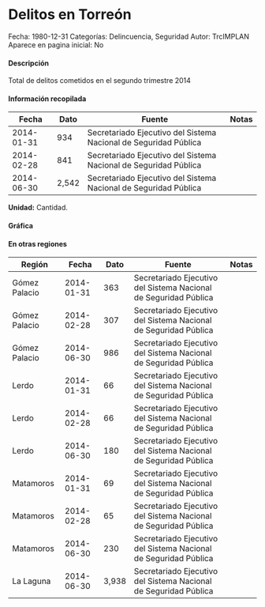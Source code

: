 Delitos en Torreón
=====

Fecha: 1980-12-31
Categorías: Delincuencia, Seguridad
Autor: TrcIMPLAN
Aparece en pagina inicial: No

#### Descripción

Total de delitos cometidos en el segundo trimestre 2014

#### Información recopilada

<table class="table table-hover table-bordered matriz">
<thead>
<tr>
<th>Fecha</th>
<th>Dato</th>
<th>Fuente</th>
<th>Notas</th>
</tr>
</thead>
<tbody>
<tr>
<td>2014-01-31</td>
<td class="derecha">934</td>
<td>Secretariado Ejecutivo del Sistema Nacional de Seguridad Pública</td>
<td></td>
</tr>
<tr>
<td>2014-02-28</td>
<td class="derecha">841</td>
<td>Secretariado Ejecutivo del Sistema Nacional de Seguridad Pública</td>
<td></td>
</tr>
<tr>
<td>2014-06-30</td>
<td class="derecha">2,542</td>
<td>Secretariado Ejecutivo del Sistema Nacional de Seguridad Pública</td>
<td></td>
</tr>
</tbody>
</table>

<b>Unidad:</b> Cantidad.



#### Gráfica

<div id="Morriszsvvjaiw" class="grafica"></div>
<script>
new Morris.Line({
element: 'Morriszsvvjaiw',
data: [{ fecha: '2014-01-31', dato: 934 },{ fecha: '2014-02-28', dato: 841 },{ fecha: '2014-06-30', dato: 2542 }],
xkey: 'fecha',
ykeys: ['dato'],
labels: ['Dato'],
lineColors: ['#FF5B02'],
xLabelFormat: function(d) { return d.getDate()+'/'+(d.getMonth()+1)+'/'+d.getFullYear(); },
dateFormat: function(ts) { var d = new Date(ts); return d.getDate() + '/' + (d.getMonth() + 1) + '/' + d.getFullYear(); }
});
</script>

#### En otras regiones

<table class="table table-hover table-bordered matriz">
<thead>
<tr>
<th>Región</th>
<th>Fecha</th>
<th>Dato</th>
<th>Fuente</th>
<th>Notas</th>
</tr>
</thead>
<tbody>
<tr>
<td>Gómez Palacio</td>
<td>2014-01-31</td>
<td class="derecha">363</td>
<td>Secretariado Ejecutivo del Sistema Nacional de Seguridad Pública</td>
<td></td>
</tr>
<tr>
<td>Gómez Palacio</td>
<td>2014-02-28</td>
<td class="derecha">307</td>
<td>Secretariado Ejecutivo del Sistema Nacional de Seguridad Pública</td>
<td></td>
</tr>
<tr>
<td>Gómez Palacio</td>
<td>2014-06-30</td>
<td class="derecha">986</td>
<td>Secretariado Ejecutivo del Sistema Nacional de Seguridad Pública</td>
<td></td>
</tr>
<tr>
<td>Lerdo</td>
<td>2014-01-31</td>
<td class="derecha">66</td>
<td>Secretariado Ejecutivo del Sistema Nacional de Seguridad Pública</td>
<td></td>
</tr>
<tr>
<td>Lerdo</td>
<td>2014-02-28</td>
<td class="derecha">66</td>
<td>Secretariado Ejecutivo del Sistema Nacional de Seguridad Pública</td>
<td></td>
</tr>
<tr>
<td>Lerdo</td>
<td>2014-06-30</td>
<td class="derecha">180</td>
<td>Secretariado Ejecutivo del Sistema Nacional de Seguridad Pública</td>
<td></td>
</tr>
<tr>
<td>Matamoros</td>
<td>2014-01-31</td>
<td class="derecha">69</td>
<td>Secretariado Ejecutivo del Sistema Nacional de Seguridad Pública</td>
<td></td>
</tr>
<tr>
<td>Matamoros</td>
<td>2014-02-28</td>
<td class="derecha">65</td>
<td>Secretariado Ejecutivo del Sistema Nacional de Seguridad Pública</td>
<td></td>
</tr>
<tr>
<td>Matamoros</td>
<td>2014-06-30</td>
<td class="derecha">230</td>
<td>Secretariado Ejecutivo del Sistema Nacional de Seguridad Pública</td>
<td></td>
</tr>
<tr>
<td>La Laguna</td>
<td>2014-06-30</td>
<td class="derecha">3,938</td>
<td>Secretariado Ejecutivo del Sistema Nacional de Seguridad Pública</td>
<td></td>
</tr>
</tbody>
</table>

